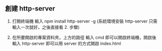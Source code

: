 ## 創建 http-server

1. 打開終端機 輸入 npm install http-server -g
   (系統環境安裝 http-server 只需輸入一次就好，之後直接看 2. 步驟)

2. 在所要開啟的專案資料夾，上方的路徑 輸入 cmd 即可以開啟終端機，開啟後輸入 http-server 即可以用 server 的方式開啟 index.html
